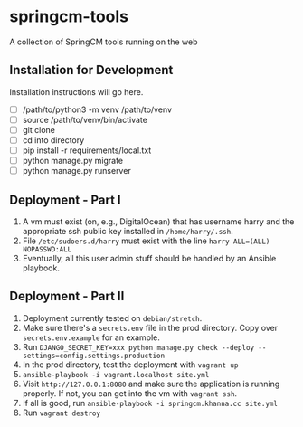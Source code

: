 # springcm-tools
A collection of SpringCM tools running on the web

## Installation for Development
Installation instructions will go here. 
- [ ] /path/to/python3 -m venv /path/to/venv
- [ ] source /path/to/venv/bin/activate
- [ ] git clone
- [ ] cd into directory
- [ ] pip install -r requirements/local.txt
- [ ] python manage.py migrate
- [ ] python manage.py runserver

## Deployment - Part I
1. A vm must exist (on, e.g., DigitalOcean) that has username harry and the appropriate ssh public key installed in `/home/harry/.ssh`. 
1. File `/etc/sudoers.d/harry` must exist with the line `harry ALL=(ALL) NOPASSWD:ALL`
1. Eventually, all this user admin stuff should be handled by an Ansible playbook.


## Deployment - Part II
1. Deployment currently tested on `debian/stretch`. 
1. Make sure there's a `secrets.env` file in the prod directory. Copy over `secrets.env.example` for an example.
1. Run `DJANGO_SECRET_KEY=xxx python manage.py check --deploy --settings=config.settings.production`
2. In the prod directory, test the deployment with `vagrant up`
3. `ansible-playbook -i vagrant.localhost site.yml`
4. Visit `http://127.0.0.1:8080` and make sure the application is running properly. If not, you can get into the vm with `vagrant ssh`.
5. If all is good, run `ansible-playbook -i springcm.khanna.cc site.yml`
6. Run `vagrant destroy`